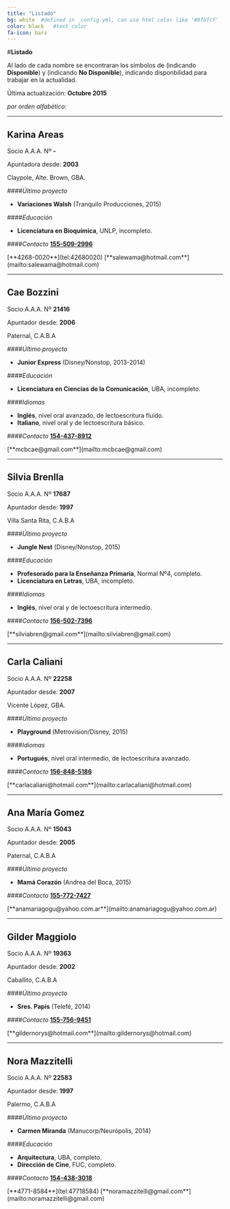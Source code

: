 ```yaml
---
title: "Listado"
bg: white  #defined in _config.yml, can use html color like '#0fbfcf'
color: black   #text color
fa-icon: bars
---
```


#**Listado**

Al lado de cada nombre se encontraran los símbolos de <i class="fa fa-check text-green"></i> (indicando **Disponible**) y <i class="fa fa-times text-red"></i> (indicando **No Disponible**), indicando disponbilidad para trabajar en la actualidad.

Última actualización: **Octubre 2015**


*por orden alfabético:*

---

## **Karina Areas** <i class="fa fa-times text-red"></i>

Socio A.A.A. Nº **-**

Apuntadora desde: **2003**

<i class="fa fa-home text-grey"></i> Claypole, Alte. Brown, GBA.


####*Último proyecto*
- **Variaciones Walsh** (Tranquilo Producciones, 2015)

####*Educación*
- **Licenciatura en Bioquímica**, UNLP, incompleto.

####*Contacto*
<span class="fa-stack fa-lg">
<i class="fa fa-circle fa-stack-2x"></i>
<i class="fa fa-mobile fa-stack-1x" style="color: white;"></i>
</span><span class="fa-stack fa-lg">
<i class="fa fa-circle fa-stack-2x"></i>
<i class="fa fa-whatsapp fa-stack-1x" style="color: white;"></i>
</span> [**155-509-2996**](tel:1555092996)

<span class="fa-stack fa-lg">
<i class="fa fa-circle fa-stack-2x"></i>
<i class="fa fa-phone-square fa-stack-1x" style="color: white;"></i>
</span> [**4268-0020**](tel:42680020)

<span class="fa-stack fa-lg">
<i class="fa fa-circle fa-stack-2x"></i>
<i class="fa fa-envelope fa-stack-1x" style="color: white;"></i>
</span> [**salewama@hotmail.com**](mailto:salewama@hotmail.com) 

---

## **Cae Bozzini** <i class="fa fa-check text-green"></i>

Socio A.A.A. Nº **21416**

Apuntador desde: **2006**

<i class="fa fa-home text-grey"></i> Paternal, C.A.B.A


####*Último proyecto*
- **Junior Express** (Disney/Nonstop, 2013-2014)

####*Educación*
- **Licenciatura en Ciencias de la Comunicación**, UBA, incompleto.

####*Idiomas*
- **Inglés**, nivel oral avanzado, de lectoescritura fluido. 
- **Italiano**, nivel oral y de lectoescritura básico.

####*Contacto*
<span class="fa-stack fa-lg">
<i class="fa fa-circle fa-stack-2x"></i>
<i class="fa fa-mobile fa-stack-1x" style="color: white;"></i>
</span><span class="fa-stack fa-lg">
<i class="fa fa-circle fa-stack-2x"></i>
<i class="fa fa-whatsapp fa-stack-1x" style="color: white;"></i>
</span> [**154-437-8912**](tel:1544378912) 

<span class="fa-stack fa-lg">
<i class="fa fa-circle fa-stack-2x"></i>
<i class="fa fa-envelope fa-stack-1x" style="color: white;"></i>
</span><span class="fa-stack fa-lg">
<i class="fa fa-circle fa-stack-2x"></i>
<i class="fa fa-google-plus-square fa-stack-1x" style="color: white;"></i>
</span> [**mcbcae@gmail.com**](mailto:mcbcae@gmail.com) 

---

## **Silvia Brenlla** <i class="fa fa-check text-green"></i>

Socio A.A.A. Nº **17687**

Apuntador desde: **1997**

<i class="fa fa-home text-grey"></i> Villa Santa Rita, C.A.B.A


####*Último proyecto*
- **Jungle Nest** (Disney/Nonstop, 2015)

####*Educación*
- **Profesorado para la Enseñanza Primaria**, Normal Nº4, completo.
- **Licenciatura en Letras**, UBA, incompleto.

####*Idiomas*
- **Inglés**, nivel oral y de lectoescritura intermedio. 

####*Contacto*
<span class="fa-stack fa-lg">
<i class="fa fa-circle fa-stack-2x"></i>
<i class="fa fa-mobile fa-stack-1x" style="color: white;"></i>
</span><span class="fa-stack fa-lg">
<i class="fa fa-circle fa-stack-2x"></i>
<i class="fa fa-whatsapp fa-stack-1x" style="color: white;"></i>
</span> [**156-502-7396**](tel:1565027396) 

<span class="fa-stack fa-lg">
<i class="fa fa-circle fa-stack-2x"></i>
<i class="fa fa-envelope fa-stack-1x" style="color: white;"></i>
</span><span class="fa-stack fa-lg">
<i class="fa fa-circle fa-stack-2x"></i>
<i class="fa fa-google-plus-square fa-stack-1x" style="color: white;"></i>
</span> [**silviabren@gmail.com**](mailto:silviabren@gmail.com)

---

## **Carla Caliani** <i class="fa fa-times text-red"></i>

Socio A.A.A. Nº **22258**

Apuntador desde: **2007**

<i class="fa fa-home text-grey"></i> Vicente López, GBA.


####*Último proyecto*
- **Playground** (Metrovision/Disney, 2015)

####*Idiomas*
- **Portugués**, nivel oral intermedio, de lectoescritura avanzado. 

####*Contacto*
<span class="fa-stack fa-lg">
<i class="fa fa-circle fa-stack-2x"></i>
<i class="fa fa-mobile fa-stack-1x" style="color: white;"></i>
</span><span class="fa-stack fa-lg">
<i class="fa fa-circle fa-stack-2x"></i>
<i class="fa fa-whatsapp fa-stack-1x" style="color: white;"></i>
</span> [**156-848-5186**](tel:1568485186) 

<span class="fa-stack fa-lg">
<i class="fa fa-circle fa-stack-2x"></i>
<i class="fa fa-envelope fa-stack-1x" style="color: white;"></i>
</span> [**carlacaliani@hotmail.com**](mailto:carlacaliani@hotmail.com)

---

## **Ana María Gomez** <i class="fa fa-times text-red"></i>

Socio A.A.A. Nº **15043**

Apuntador desde: **2005**

<i class="fa fa-home text-grey"></i> Paternal, C.A.B.A


####*Último proyecto*
- **Mamá Corazón** (Andrea del Boca, 2015)


####*Contacto*
<span class="fa-stack fa-lg">
<i class="fa fa-circle fa-stack-2x"></i>
<i class="fa fa-mobile fa-stack-1x" style="color: white;"></i>
</span><span class="fa-stack fa-lg">
<i class="fa fa-circle fa-stack-2x"></i>
<i class="fa fa-whatsapp fa-stack-1x" style="color: white;"></i>
</span> [**155-772-7427**](tel:1557727427) 

<span class="fa-stack fa-lg">
<i class="fa fa-circle fa-stack-2x"></i>
<i class="fa fa-envelope fa-stack-1x" style="color: white;"></i>
</span> [**anamariagogu@yahoo.com.ar**](mailto:anamariagogu@yahoo.com.ar)

---

## **Gilder Maggiolo** <i class="fa fa-times text-red"></i>

Socio A.A.A. Nº **19363**

Apuntador desde: **2002**

<i class="fa fa-home text-grey"></i> Caballito, C.A.B.A


####*Último proyecto*
- **Sres. Papis** (Telefé, 2014)

####*Contacto*
<span class="fa-stack fa-lg">
<i class="fa fa-circle fa-stack-2x"></i>
<i class="fa fa-mobile fa-stack-1x" style="color: white;"></i>
</span><span class="fa-stack fa-lg">
<i class="fa fa-circle fa-stack-2x"></i>
<i class="fa fa-whatsapp fa-stack-1x" style="color: white;"></i>
</span> [**155-756-9451**](tel:1557569451)

<span class="fa-stack fa-lg">
<i class="fa fa-circle fa-stack-2x"></i>
<i class="fa fa-envelope fa-stack-1x" style="color: white;"></i>
</span> [**gildernorys@hotmail.com**](mailto:gildernorys@hotmail.com)

---

## **Nora Mazzitelli** <i class="fa fa-check text-green"></i>

Socio A.A.A. Nº **22583**

Apuntador desde: **1997**

<i class="fa fa-home text-grey"></i> Palermo, C.A.B.A


####*Último proyecto*
- **Carmen Miranda** (Manucorp/Neurópolis, 2014)

####*Educación*
- **Arquitectura**, UBA, completo.
- **Dirección de Cine**, FUC, completo.

####*Contacto*
<span class="fa-stack fa-lg">
<i class="fa fa-circle fa-stack-2x"></i>
<i class="fa fa-mobile fa-stack-1x" style="color: white;"></i>
</span><span class="fa-stack fa-lg">
<i class="fa fa-circle fa-stack-2x"></i>
<i class="fa fa-whatsapp fa-stack-1x" style="color: white;"></i>
</span> [**154-438-3018**](tel:1544383018)

<span class="fa-stack fa-lg">
<i class="fa fa-circle fa-stack-2x"></i>
<i class="fa fa-phone-square fa-stack-1x" style="color: white;"></i>
</span> [**4771-8584**](tel:47718584)

<span class="fa-stack fa-lg">
<i class="fa fa-circle fa-stack-2x"></i>
<i class="fa fa-envelope fa-stack-1x" style="color: white;"></i>
</span> [**noramazzitelli@gmail.com**](mailto:noramazzitelli@gmail.com)